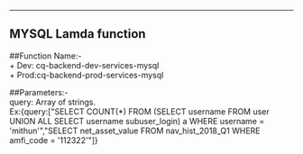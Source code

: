
----------------------
MYSQL Lamda function
----------------------
##Function Name:-  
        +  Dev: cq-backend-dev-services-mysql  
	+ Prod:cq-backend-prod-services-mysql
	
##Parameters:-  
        query: Array of strings.  
        Ex:{query:["SELECT COUNT(*) FROM (SELECT username FROM user UNION ALL SELECT username subuser_login) a WHERE username = 'mithun'","SELECT net_asset_value FROM nav_hist_2018_Q1 WHERE amfi_code = '112322'"]}  
        


